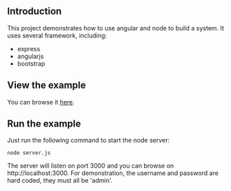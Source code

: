 Introduction
------------

This project demonstrates how to use angular and node to build a system. It uses several framework, including:

* express
* angularjs
* bootstrap

View the example
----------------
You can browse it [here](http://angular-node.cloudfoundry.com).

Run the example
---------------

Just run the following command to start the node server:

	node server.js

The server will listen on port 3000 and you can browse on http://localhost:3000. For demonstration, the username and password are hard coded, they must all be 'admin'.